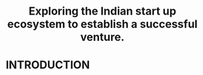 <h1 align="center">Exploring the Indian start up ecosystem to establish a successful venture.

  
# INTRODUCTION


